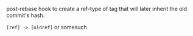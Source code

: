 post-rebase hook to create a ref-type of tag that will later inherit the old commit's hash.

`[ref] -> [oldref]` or somesuch
